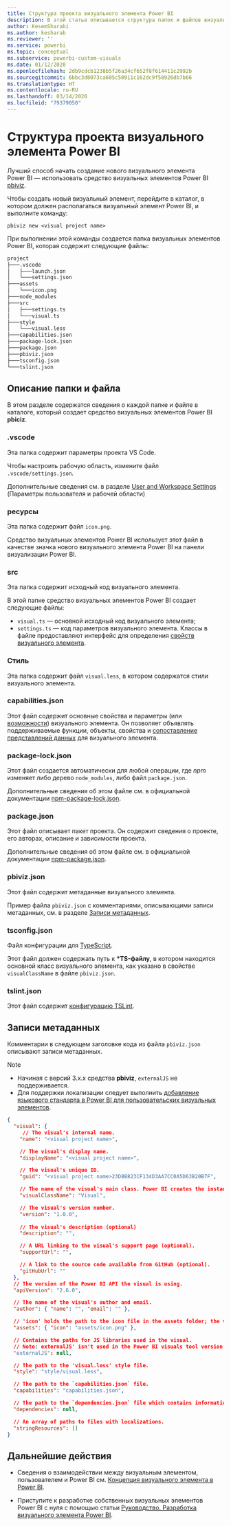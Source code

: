 ```yaml
---
title: Структура проекта визуального элемента Power BI
description: В этой статье описывается структура папок и файлов визуального проекта Power BI
author: KesemSharabi
ms.author: kesharab
ms.reviewer: ''
ms.service: powerbi
ms.topic: conceptual
ms.subservice: powerbi-custom-visuals
ms.date: 01/12/2020
ms.openlocfilehash: 2db9cdcb1238b5f26a34cf652f8f614411c2992b
ms.sourcegitcommit: 6bbc3d0073ca605c50911c162dc9f58926db7b66
ms.translationtype: HT
ms.contentlocale: ru-RU
ms.lasthandoff: 03/14/2020
ms.locfileid: "79379050"
---
```

# <a name="power-bi-visual-project-structure"></a>Структура проекта визуального элемента Power BI

Лучший способ начать создание нового визуального элемента Power BI — использовать средство визуальных элементов Power BI [pbiviz](https://www.npmjs.com/package/powerbi-visuals-tools).

Чтобы создать новый визуальный элемент, перейдите в каталог, в котором должен располагаться визуальный элемент Power BI, и выполните команду:

`pbiviz new <visual project name>`

При выполнении этой команды создается папка визуальных элементов Power BI, которая содержит следующие файлы:

```markdown
project
├───.vscode
│   ├───launch.json
│   └───settings.json
├───assets
│   └───icon.png
├───node_modules
├───src
│   ├───settings.ts
│   └───visual.ts
├───style
│   └───visual.less
├───capabilities.json
├───package-lock.json
├───package.json
├───pbiviz.json
├───tsconfig.json
└───tslint.json
```

## <a name="folder-and-file-description"></a>Описание папки и файла

В этом разделе содержатся сведения о каждой папке и файле в каталоге, который создает средство визуальных элементов Power BI **pbiciz**.  

### <a name="vscode"></a>.vscode

Эта папка содержит параметры проекта VS Code.

Чтобы настроить рабочую область, измените файл `.vscode/settings.json`.

Дополнительные сведения см. в разделе [User and Workspace Settings](https://code.visualstudio.com/docs/getstarted/settings) (Параметры пользователя и рабочей области)

### <a name="assets"></a>ресурсы

Эта папка содержит файл `icon.png`.

Средство визуальных элементов Power BI использует этот файл в качестве значка нового визуального элемента Power BI на панели визуализации Power BI.

### <a name="src"></a>src

Эта папка содержит исходный код визуального элемента.

В этой папке средство визуальных элементов Power BI создает следующие файлы:
* `visual.ts` — основной исходный код визуального элемента;
* `settings.ts` — код параметров визуального элемента. Классы в файле предоставляют интерфейс для определения [свойств визуального элемента](./objects-properties.md#properties).

### <a name="style"></a>Стиль

Эта папка содержит файл `visual.less`, в котором содержатся стили визуального элемента.

### <a name="capabilitiesjson"></a>capabilities.json

Этот файл содержит основные свойства и параметры (или [возможности](./capabilities.md)) визуального элемента. Он позволяет объявлять поддерживаемые функции, объекты, свойства и [сопоставление представлений данных](./dataview-mappings.md) для визуального элемента.

### <a name="package-lockjson"></a>package-lock.json

Этот файл создается автоматически для любой операции, где *npm* изменяет либо дерево `node_modules`, либо файл `package.json`.

Дополнительные сведения об этом файле см. в официальной документации [npm-package-lock.json](https://docs.npmjs.com/files/package-lock.json).

### <a name="packagejson"></a>package.json

Этот файл описывает пакет проекта. Он содержит сведения о проекте, его авторах, описание и зависимости проекта.

Дополнительные сведения об этом файле см. в официальной документации [npm-package.json](https://docs.npmjs.com/files/package.json.html).

### <a name="pbivizjson"></a>pbiviz.json

Этот файл содержит метаданные визуального элемента.

Пример файла `pbiviz.json` с комментариями, описывающими записи метаданных, см. в разделе [Записи метаданных](#metadata-entries).

### <a name="tsconfigjson"></a>tsconfig.json

Файл конфигурации для [TypeScript](https://www.typescriptlang.org/docs/handbook/tsconfig-json.html).

Этот файл должен содержать путь к **\*TS-файлу**, в котором находится основной класс визуального элемента, как указано в свойстве `visualClassName` в файле `pbiviz.json`.

### <a name="tslintjson"></a>tslint.json

Этот файл содержит [конфигурацию TSLint](https://palantir.github.io/tslint/usage/configuration/).

## <a name="metadata-entries"></a>Записи метаданных

Комментарии в следующем заголовке кода из файла `pbiviz.json` описывают записи метаданных.

> [!NOTE]
> * Начиная с версий 3.x.x средства **pbiviz**, `externalJS` не поддерживается.
> * Для поддержки локализации следует выполнить [добавление языкового стандарта в Power BI для пользовательских визуальных элементов](./localization.md).

```json
{
  "visual": {
     // The visual's internal name.
    "name": "<visual project name>",

    // The visual's display name.
    "displayName": "<visual project name>",

    // The visual's unique ID.
    "guid": "<visual project name>23D8B823CF134D3AA7CC0A5D63B20B7F",

    // The name of the visual's main class. Power BI creates the instance of this class to start using the visual in a Power BI report.
    "visualClassName": "Visual",

    // The visual's version number.
    "version": "1.0.0",
    
    // The visual's description (optional)
    "description": "",

    // A URL linking to the visual's support page (optional).
    "supportUrl": "",

    // A link to the source code available from GitHub (optional).
    "gitHubUrl": ""
  },
  // The version of the Power BI API the visual is using.
  "apiVersion": "2.6.0",

  // The name of the visual's author and email.
  "author": { "name": "", "email": "" },

  // 'icon' holds the path to the icon file in the assets folder; the visual's display icon.
  "assets": { "icon": "assets/icon.png" },

  // Contains the paths for JS libraries used in the visual.
  // Note: externalJS' isn't used in the Power BI visuals tool version 3.x.x or higher.
  "externalJS": null,

  // The path to the 'visual.less' style file.
  "style": "style/visual.less",

  // The path to the `capabilities.json` file.
  "capabilities": "capabilities.json",

  // The path to the `dependencies.json` file which contains information about R packages used in R based visuals.
  "dependencies": null,

  // An array of paths to files with localizations.
  "stringResources": []
}
```

## <a name="next-steps"></a>Дальнейшие действия

* Сведения о взаимодействии между визуальным элементом, пользователем и Power BI см. [Концепция визуального элемента в Power BI](./power-bi-visuals-concept.md).

* Приступите к разработке собственных визуальных элементов Power BI с нуля с помощью статьи [Руководство. Разработка визуального элемента Power BI](./custom-visual-develop-tutorial.md).
